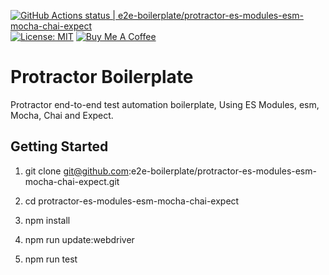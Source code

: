 [![GitHub Actions status | e2e-boilerplate/protractor-es-modules-esm-mocha-chai-expect](https://github.com/e2e-boilerplate/protractor-es-modules-esm-mocha-chai-expect/workflows/protractor-es-modules-esm-mocha-chai-expect/badge.svg)](https://github.com/e2e-boilerplate/protractor-es-modules-esm-mocha-chai-expect/actions?workflow=protractor-es-modules-esm-mocha-chai-expect) [![License: MIT](https://img.shields.io/badge/License-MIT-yellow.svg)](https://opensource.org/licenses/MIT) [![Buy Me A Coffee](https://img.shields.io/badge/buy-me%20coffee-orange)](https://www.buymeacoffee.com/xgirma)
    
# Protractor Boilerplate
    
Protractor end-to-end test automation boilerplate, Using ES Modules, esm, Mocha, Chai and Expect.
    
## Getting Started
    
1. git clone git@github.com:e2e-boilerplate/protractor-es-modules-esm-mocha-chai-expect.git
    
2. cd protractor-es-modules-esm-mocha-chai-expect
    
3. npm install
    
4. npm run update:webdriver
    
5. npm run test